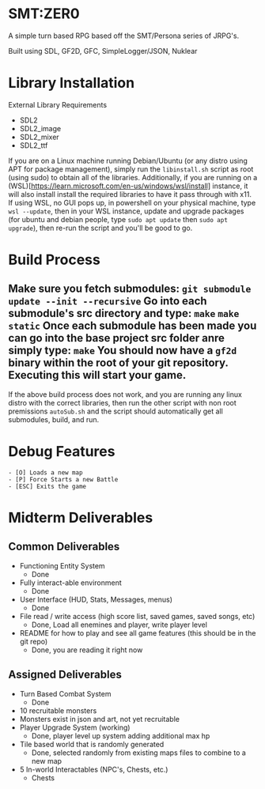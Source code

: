 # SMT:ZER0
A simple turn based RPG based off the SMT/Persona series of JRPG's.

Built using SDL, GF2D, GFC, SimpleLogger/JSON, Nuklear

# Library Installation
External Library Requirements
 - SDL2
 - SDL2_image
 - SDL2_mixer
 - SDL2_ttf

If you are on a Linux machine running Debian/Ubuntu (or any distro using APT for package management), simply run the `libinstall.sh` script as root (using sudo) to obtain all of the libraries. Additionally, if you are running on a (WSL)[https://learn.microsoft.com/en-us/windows/wsl/install] instance, it will also install install the required libraries to have it pass through with x11. If using WSL, no GUI pops up, in powershell on your physical machine, type `wsl --update`, then in your WSL instance, update and upgrade packages (for ubuntu and debian people, type `sudo apt update` then `sudo apt upgrade`), then re-run the script and you'll be good to go.

# Build Process
Make sure you fetch submodules: `git submodule update --init --recursive`
Go into each submodule's src directory and type:
`make`
`make static`
Once each submodule has been made you can go into the base project src folder anre simply type:
`make`
You should now have a `gf2d` binary within the root of your git repository. Executing this will start your game.
---
If the above build process does not work, and you are running any linux distro with the correct libraries, then run the other script with non root premissions `autoSub.sh` and the script should automatically get all submodules, build, and run.

# Debug Features
    - [O] Loads a new map
    - [P] Force Starts a new Battle
    - [ESC] Exits the game

# Midterm Deliverables

## Common Deliverables
- Functioning Entity System <!---Done-->
    - Done
- Fully interact-able environment <!---Done-->
    - Done
- User Interface (HUD, Stats, Messages, menus) <!---Done-->
    - Done
- File read / write access (high score list, saved games, saved songs, etc) <!---Done-->
    - Done, Load all enemines and player, write player level
- README for how to play and see all game features (this should be in the git repo) <!---Done, not acutally-->
    - Done, you are reading it right now

## Assigned Deliverables
- Turn Based Combat System <!---Done-->
    - Done
- 10 recruitable monsters
-   Monsters exist in json and art, not yet recruitable
- Player Upgrade System (working)<!--Done, per level, hp multiplier-->
    - Done, player level up system adding additional max hp
- Tile based world that is randomly generated <!---Done, pick from random existing tile map, and chest map-->
    - Done, selected randomly from existing maps files to combine to a new map
- 5 In-world Interactables (NPC's, Chests, etc.)<!---1/4-->
    - Chests

<!---7/10-->